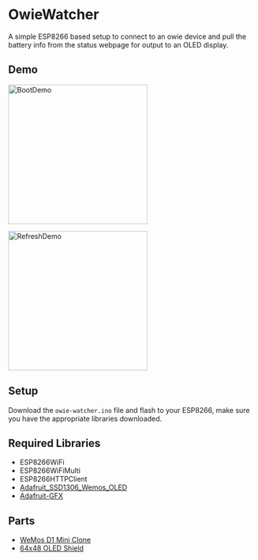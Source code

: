 # OwieWatcher
A simple ESP8266 based setup to connect to an owie device and pull the battery info from the status webpage for output to an OLED display.

## Demo
<p><img src="https://i.imgur.com/LoV5n43.gif" alt="BootDemo" width="282px">
<p><img src="https://i.imgur.com/D6lNwEH.gif" alt="RefreshDemo" width="282px">


## Setup
Download the `owie-watcher.ino` file and flash to your ESP8266, make sure you have the appropriate libraries downloaded.

## Required Libraries
* ESP8266WiFi
* ESP8266WiFiMulti
* ESP8266HTTPClient
* [Adafruit_SSD1306_Wemos_OLED](https://github.com/stblassitude/Adafruit_SSD1306_Wemos_OLED.git)
* [Adafruit-GFX](https://github.com/adafruit/Adafruit-GFX-Library)

## Parts
- [WeMos D1 Mini Clone](https://www.amazon.com/dp/B081PX9YFV/)
- [64x48 OLED Shield](https://www.amazon.com/gp/product/B01MZYYHHD/)
